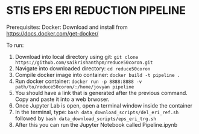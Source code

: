 # STIS EPS ERI REDUCTION PIPELINE

Prerequisites:
Docker: Download and install from https://docs.docker.com/get-docker/

To run:
1. Download into local directory using git: 
`git clone https://github.com/saikrishanthpm/reduce50coron.git`
2. Navigate into downloaded directory: 
`cd reduce50coron`
3. Compile docker image into container:
`docker build -t pipeline .`
4. Run docker container:
`docker run -p 8888:8888 -v path/to/reduce50coron/:/home/jovyan pipeline`
5. You should have a link that is generated after the previous command. Copy and paste it into a web brwoser. 
6. Once Jupyter Lab is open, open a terminal window inside the container
7. In the terminal, type:
`bash data_download_scripts/del_eri_ref.sh` followed by
`bash data_download_scripts/eps_eri_trg.sh`
8. After this you can run the Jupyter Notebook called Pipeline.ipynb
